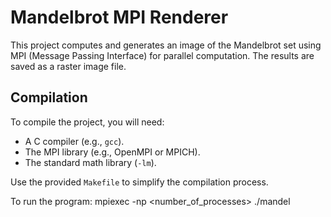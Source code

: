 # Mandelbrot MPI Renderer

This project computes and generates an image of the Mandelbrot set using MPI (Message Passing Interface) for parallel computation. The results are saved as a raster image file.

## Compilation

To compile the project, you will need:
- A C compiler (e.g., `gcc`).
- The MPI library (e.g., OpenMPI or MPICH).
- The standard math library (`-lm`).

Use the provided `Makefile` to simplify the compilation process.

To run the program: mpiexec -np <number_of_processes> ./mandel <dimx> <dimy> <xmin> <ymin> <xmax> <ymax> <depth>


